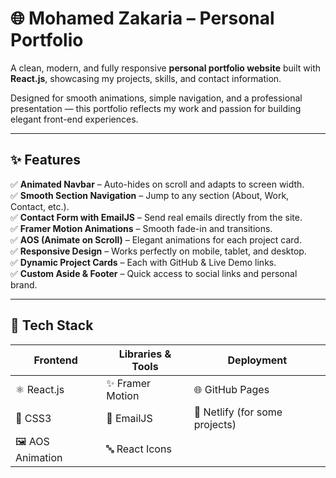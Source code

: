 # 🌐 Mohamed Zakaria – Personal Portfolio  

A clean, modern, and fully responsive **personal portfolio website** built with **React.js**, showcasing my projects, skills, and contact information.  

Designed for smooth animations, simple navigation, and a professional presentation — this portfolio reflects my work and passion for building elegant front-end experiences.  

---

## ✨ Features  

✅ **Animated Navbar** – Auto-hides on scroll and adapts to screen width.  
✅ **Smooth Section Navigation** – Jump to any section (About, Work, Contact, etc.).  
✅ **Contact Form with EmailJS** – Send real emails directly from the site.  
✅ **Framer Motion Animations** – Smooth fade-in and transitions.  
✅ **AOS (Animate on Scroll)** – Elegant animations for each project card.  
✅ **Responsive Design** – Works perfectly on mobile, tablet, and desktop.  
✅ **Dynamic Project Cards** – Each with GitHub & Live Demo links.  
✅ **Custom Aside & Footer** – Quick access to social links and personal brand.  

---

## 🧰 Tech Stack  

| Frontend | Libraries & Tools | Deployment |
|-----------|-------------------|-------------|
| ⚛️ React.js | ✨ Framer Motion | 🌐 GitHub Pages |
| 💅 CSS3 | 📩 EmailJS | 🔄 Netlify (for some projects) |
| 🖼️ AOS Animation | 🔤 React Icons |  |

 

